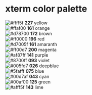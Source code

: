 # xterm color palette
![#ffff5f](https://via.placeholder.com/15/ffff5f/000000?text=+) **227** yellow  
![#ffaf00](https://via.placeholder.com/15/ffaf00/000000?text=+) **161** orange  
![#d78700](https://via.placeholder.com/15/d78700/000000?text=+) **172** brown  
![#ff0000](https://via.placeholder.com/15/ff0000/000000?text=+) **196** red  
![#d7005f](https://via.placeholder.com/15/d7005f/000000?text=+) **161** amaranth  
![#ff00d7](https://via.placeholder.com/15/ff00d7/000000?text=+) **200** magenta  
![#af87ff](https://via.placeholder.com/15/af87ff/000000?text=+) **141** purple  
![#8700ff](https://via.placeholder.com/15/8700ff/000000?text=+) **093** violet  
![#005fd7](https://via.placeholder.com/15/005fd7/000000?text=+) **026** deepblue  
![#5fafff](https://via.placeholder.com/15/5fafff/000000?text=+) **075** blue  
![#00d7af](https://via.placeholder.com/15/00d7af/000000?text=+) **043** cyan  
![#00af00](https://via.placeholder.com/15/00af00/000000?text=+) **125** green  
![#afff5f](https://via.placeholder.com/15/afff5f/000000?text=+) **143** lime  
